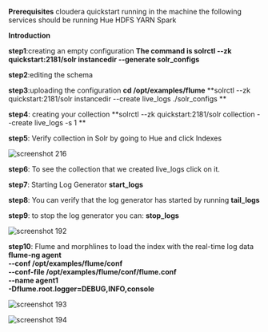 **Prerequisites**
cloudera quickstart running in the machine
the following services should be running
Hue
HDFS
YARN
Spark

**Introduction**

**step1**:creating an empty configuration
**The command is solrctl --zk quickstart:2181/solr instancedir --generate solr_configs**

 
**step2**:editing the schema

 **step3**:uploading the configuration
  **cd /opt/examples/flume**
 **solrctl --zk quickstart:2181/solr instancedir --create live_logs ./solr_configs **

**step4**: creating your collection
 **solrctl --zk quickstart:2181/solr collection --create live_logs -s 1 **
 
  **step5**: Verify  collection in Solr by going to Hue and click Indexes

![screenshot 216](https://user-images.githubusercontent.com/31742627/48086158-c54e9780-e1c1-11e8-9ba3-7ec7e0e1e24d.png)

**step6**: To see the collection that we created live_logs click on it.

**step7**: Starting  Log Generator
**start_logs**

**step8**: You can verify that the log generator has started by running 
**tail_logs**

**step9**: to stop the log generator you can: 
**stop_logs**

![screenshot 192](https://user-images.githubusercontent.com/31742627/48085738-bca99180-e1c0-11e8-83eb-6907cf9e104d.png)


**step10**: Flume and morphlines to load the index with the real-time log data
       **flume-ng agent \
                        --conf /opt/examples/flume/conf \
                        --conf-file /opt/examples/flume/conf/flume.conf \
                        --name agent1 \
                        -Dflume.root.logger=DEBUG,INFO,console**

![screenshot 193](https://user-images.githubusercontent.com/31742627/48085997-612bd380-e1c1-11e8-812f-0f67bd262319.png)

![screenshot 194](https://user-images.githubusercontent.com/31742627/48086073-920c0880-e1c1-11e8-9614-06135f1c412f.png)


                
